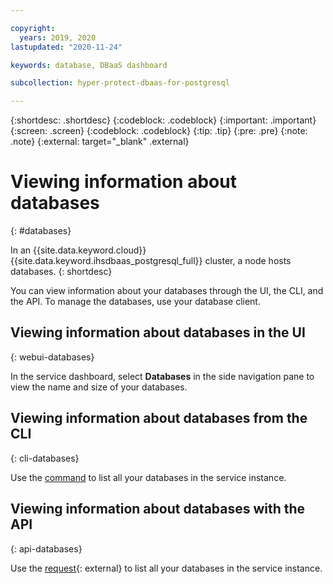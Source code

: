 ```yaml
---

copyright:
  years: 2019, 2020
lastupdated: "2020-11-24"

keywords: database, DBaaS dashboard

subcollection: hyper-protect-dbaas-for-postgresql

---
```


{:shortdesc: .shortdesc}
{:codeblock: .codeblock}
{:important: .important}
{:screen: .screen}
{:codeblock: .codeblock}
{:tip: .tip}
{:pre: .pre}
{:note: .note}
{:external: target="_blank" .external}

# Viewing information about databases
{: #databases}

In an {{site.data.keyword.cloud}} {{site.data.keyword.ihsdbaas_postgresql_full}} cluster, a node hosts databases.
{: shortdesc}

You can view information about your databases through the UI, the CLI, and the API. To manage the databases, use your database client.

## Viewing information about databases in the UI
{: webui-databases}

In the service dashboard, select **Databases** in the side navigation pane to view the name and size of your databases. 

## Viewing information about databases from the CLI
{: cli-databases}

Use the [command](/docs/hyper-protect-dbaas-for-postgresql?topic=hyper-protect-dbaas-for-postgresql-dbaas_cli_plugin#db_list) to list all your databases in the service instance. 

## Viewing information about databases with the API
{: api-databases}

Use the [request](/apidocs/hyperp-dbaas/hyperp-dbaas-v3#list-databases){: external} to list all your databases in the service instance. 
